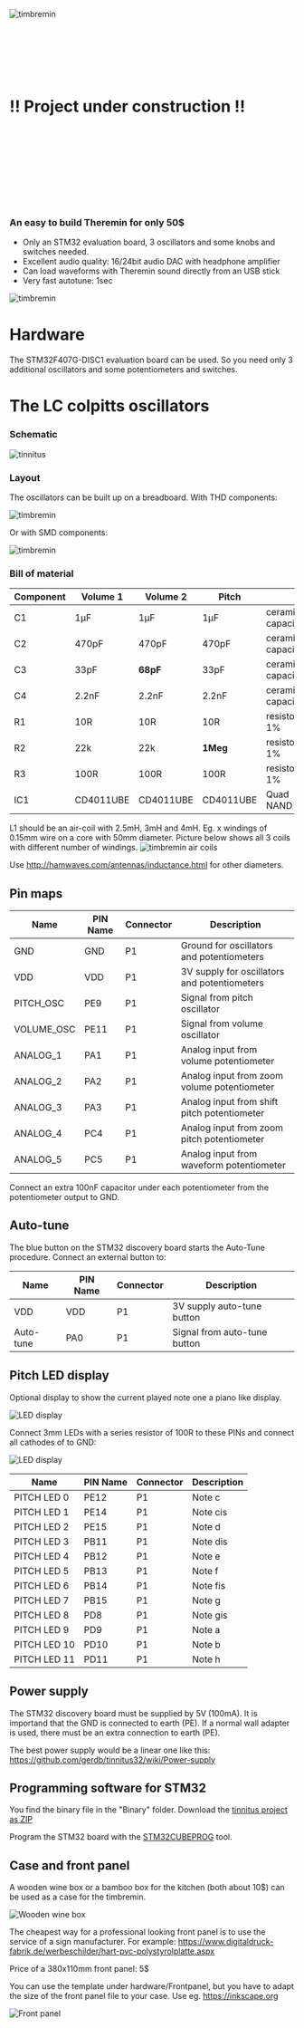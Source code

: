 ![timbremin](pics/timbremin_logo.png "logo timbremin")

<br><br><br><br><br>
# !! Project under construction !!
<br><br><br><br><br><br><br><br>


### An easy to build Theremin for only 50$

* Only an STM32 evaluation board, 3 oscillators and some knobs and switches needed.
* Excellent audio quality: 16/24bit audio DAC with headphone amplifier
* Can load waveforms with Theremin sound directly from an USB stick
* Very fast autotune: 1sec


![timbremin](pics/timbremin.png "timbremin")

# Hardware
The STM32F407G-DISC1 evaluation board can be used.
So you need only 3 additional oscillators and some potentiometers and switches.


# The LC colpitts oscillators

### Schematic
![tinnitus](pics/osc_sch.png "timbremin oscillator schematic")

### Layout
The oscillators can be built up on a breadboard.
With THD components:

![timbremin](pics/osc_THD.png "timbremin oscillator built on a breadboard")

Or with SMD components:

![timbremin](pics/osc_SMD.png "timbremin oscillators built on a breadboard")


### Bill of material
| Component | Volume 1  | Volume 2  | Pitch     |                   |
| --------- | --------- | --------- | --------- |------------------ |
| C1        | 1µF       | 1µF       | 1µF       | ceramic capacitor |
| C2        | 470pF     | 470pF     | 470pF     | ceramic capacitor |
| C3        | 33pF      | **68pF**  | 33pF      | ceramic capacitor |
| C4        | 2.2nF     | 2.2nF     | 2.2nF     | ceramic capacitor |
| R1        | 10R       | 10R       | 10R       | resistor 1%       |
| R2        | 22k       | 22k       | **1Meg**  | resistor 1%       |
| R3        | 100R      | 100R      | 100R      | resistor 1%       |
| IC1       | CD4011UBE | CD4011UBE | CD4011UBE | Quad NAND         |


L1 should be an air-coil with 2.5mH, 3mH and 4mH.
Eg. x windings of 0.15mm wire on a core with 50mm diameter.
Picture below shows all 3 coils with different number of windings.
![timbremin air coils](pics/coils.jpg "timbremin air coils")

Use http://hamwaves.com/antennas/inductance.html for other diameters.




## Pin maps

| Name       | PIN Name | Connector | Description                                    |
| ---------- | -------- | --------- | ---------------------------------------------- |
| GND        | GND      | P1        | Ground for oscillators and potentiometers      |
| VDD        | VDD      | P1        | 3V supply for oscillators and potentiometers   |
| PITCH_OSC  | PE9      | P1        | Signal from pitch oscillator                   |
| VOLUME_OSC | PE11     | P1        | Signal from volume oscillator                  |
| ANALOG_1   | PA1      | P1        | Analog input from volume potentiometer         |
| ANALOG_2   | PA2      | P1        | Analog input from zoom volume potentiometer    |
| ANALOG_3   | PA3      | P1        | Analog input from shift pitch potentiometer    |
| ANALOG_4   | PC4      | P1        | Analog input from zoom pitch potentiometer     |
| ANALOG_5   | PC5      | P1        | Analog input from waveform potentiometer       |

Connect an extra 100nF capacitor under each potentiometer from the potentiometer output to GND.

## Auto-tune
The blue button on the STM32 discovery board starts the Auto-Tune procedure.
Connect an external button to:

| Name       | PIN Name | Connector | Description                   |
| ---------- | -------- | --------- | ----------------------------- |
| VDD        | VDD      | P1        | 3V supply auto-tune button    |
| Auto-tune  | PA0      | P1        | Signal from auto-tune button  |

## Pitch LED display
Optional display to show the current played note one a piano like display.

![LED display](pics/led_display.png "LED display")

Connect 3mm LEDs with a series resistor of 100R to these PINs and connect all
cathodes of to GND:

![LED display](pics/leds.png "LED display")

| Name         | PIN Name | Connector | Description                                    |
| ------------ | -------- | --------- | ------------------------ |
| PITCH LED 0  | PE12     | P1        | Note c                   |
| PITCH LED 1  | PE14     | P1        | Note cis                 |
| PITCH LED 2  | PE15     | P1        | Note d                   |
| PITCH LED 3  | PB11     | P1        | Note dis                 |
| PITCH LED 4  | PB12     | P1        | Note e                   |
| PITCH LED 5  | PB13     | P1        | Note f                   |
| PITCH LED 6  | PB14     | P1        | Note fis                 |
| PITCH LED 7  | PB15     | P1        | Note g                   |
| PITCH LED 8  | PD8      | P1        | Note gis                 |
| PITCH LED 9  | PD9      | P1        | Note a                   |
| PITCH LED 10 | PD10     | P1        | Note b                   |
| PITCH LED 11 | PD11     | P1        | Note h                   |


## Power supply
The STM32 discovery board must be supplied by 5V (100mA). It is importand that the GND is connected to earth (PE). If a normal wall adapter is used, there must be an extra connection to earth (PE).

The best power supply would be a linear one like this: https://github.com/gerdb/tinnitus32/wiki/Power-supply


## Programming software for STM32
You find the binary file in the "Binary" folder. Download the [tinnitus project as ZIP](https://github.com/gerdb/tinnitus32/archive/master.zip)

Program the STM32 board with the [STM32CUBEPROG](http://www.st.com/content/st_com/en/products/development-tools/software-development-tools/stm32-software-development-tools/stm32-programmers/stm32cubeprog.html) tool.

## Case and front panel
A wooden wine box or a bamboo box for the kitchen (both about 10$) can be used as a case for the timbremin.

![Wooden wine box](pics/winebox.jpg "Wooden wine box")

The cheapest way for a professional looking front panel is to use the service of a sign manufacturer. For example:
https://www.digitaldruck-fabrik.de/werbeschilder/hart-pvc-polystyrolplatte.aspx

Price of a 380x110mm front panel: 5$

You can use the template under hardware/Frontpanel, but you have to adapt the size of the front panel file to your case. Use eg. https://inkscape.org

![Front panel](pics/frontpanel.png "Front panel")

